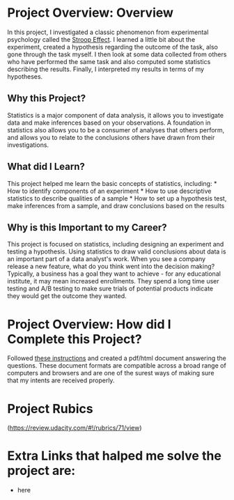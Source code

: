 # Project Overview: Overview
In this project, I investigated a classic phenomenon from experimental psychology called the [Stroop Effect](https://en.wikipedia.org/wiki/Stroop_effect). I learned a little bit about the experiment, created a hypothesis regarding the outcome of the task, also gone through the task myself. I then look at some data collected from others who have performed the same task and also computed some statistics describing the results. Finally, I interpreted my results in terms of my hypotheses.

## Why this Project?
Statistics is a major component of data analysis, it allows you to investigate data and make inferences based on your observations. A foundation in statistics also allows you to be a consumer of analyses that others perform, and allows you to relate to the conclusions others have drawn from their investigations.

## What did I Learn?
This project helped me learn the basic concepts of statistics, including:
    * How to identify components of an experiment
    * How to use descriptive statistics to describe qualities of a sample
    * How to set up a hypothesis test, make inferences from a sample, and draw conclusions based on the results


## Why is this Important to my Career?
This project is focused on statistics, including designing an experiment and testing a hypothesis. Using statistics to draw valid conclusions about data is an important part of a data analyst's work. When you see a company release a new feature, what do you think went into the decision making? Typically, a business has a goal they want to achieve - for any educational institute, it may mean increased enrollments. They spend a long time user testing and A/B testing to make sure trials of potential products indicate they would get the outcome they wanted.

# Project Overview: How did I Complete this Project?
Followed [these instructions](https://docs.google.com/document/d/1-OkpZLjG_kX9J6LIQ5IltsqMzVWjh36QpnP2RYpVdPU/pub?embedded=True) and created a pdf/html document answering the questions. These document formats are compatible across a broad range of computers and browsers and are one of the surest ways of making sure that my intents are received properly.


# Project Rubics
(https://review.udacity.com/#!/rubrics/71/view)

# Extra Links that halped me solve the project are:
* here
